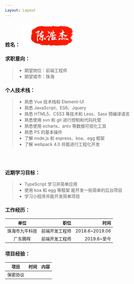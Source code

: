 ```yaml
---
Layout: Layout
---
```



### 姓名： ![my](./chenhaojie.png)

 ### 求职意向：

> - 期望岗位：前端工程师 <br>
> - 期望城市：珠海 

<!-- ### 教育经历：

|          毕业学校          | 学历 |         专业名称 |        学习时间 |
| :------------------------: | ---: | ---------------: | --------------: |
| 广东外语外贸大学南国商学院 | 本科 | 计算机科学与技术 | 2015.09~2019.06 | --> 

### 个人技术栈：

> - 熟悉 Vue 技术栈和 Element-UI <br>
> - 熟悉 JavaScript、ES6、Jquery <br>
> - 熟悉 HTML5、CSS3 等技术和 Less、Sass 预编译语言 <br>
> - 熟悉使用 svn 和 git 进行控制和代码托管 <br>
> - 熟悉使用 echarts、antv 等数据可视化工具 <br>
> - 熟悉 PS 的基本操作 <br>
> - 了解 node.js 和 express、koa、egg 框架 <br>
> - 了解 webpack 4.0 并能进行工程化开发 <br>

<br>
<br>

### 近期学习目标：

> - TypeScript 学习并简单应用
> - 使用 koa 和 egg 等框架 能开发一些简单的后台项目
> - 学习小程序并能开发简单项目

### 工作经历：

|      单位      |           职位 |           时间 |
| :------------: | -------------: | -------------: |
| 珠海市九牛科技 | 前端开发工程师 | 2018.6~2019.06 |
|    广东腾晖    | 前端开发工程师 |    2019.6~至今 |

### 项目经验：

| 项目 | 时间 | 内容 |
| :--: | ---: | ---: |
|保密协议|

